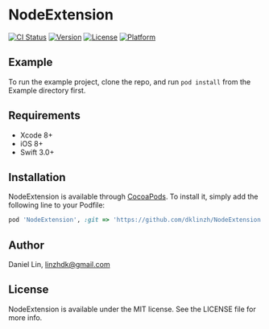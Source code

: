 # NodeExtension

[![CI Status](http://img.shields.io/travis/dklinzh/NodeExtension.svg?style=flat)](https://travis-ci.org/dklinzh/NodeExtension)
[![Version](https://img.shields.io/cocoapods/v/NodeExtension.svg?style=flat)](http://cocoapods.org/pods/NodeExtension)
[![License](https://img.shields.io/cocoapods/l/NodeExtension.svg?style=flat)](http://cocoapods.org/pods/NodeExtension)
[![Platform](https://img.shields.io/cocoapods/p/NodeExtension.svg?style=flat)](http://cocoapods.org/pods/NodeExtension)

## Example

To run the example project, clone the repo, and run `pod install` from the Example directory first.

## Requirements

* Xcode 8+
* iOS 8+
* Swift 3.0+

## Installation

NodeExtension is available through [CocoaPods](http://cocoapods.org). To install
it, simply add the following line to your Podfile:

```ruby
pod 'NodeExtension', :git => 'https://github.com/dklinzh/NodeExtension.git'
```

## Author

Daniel Lin, linzhdk@gmail.com

## License

NodeExtension is available under the MIT license. See the LICENSE file for more info.
